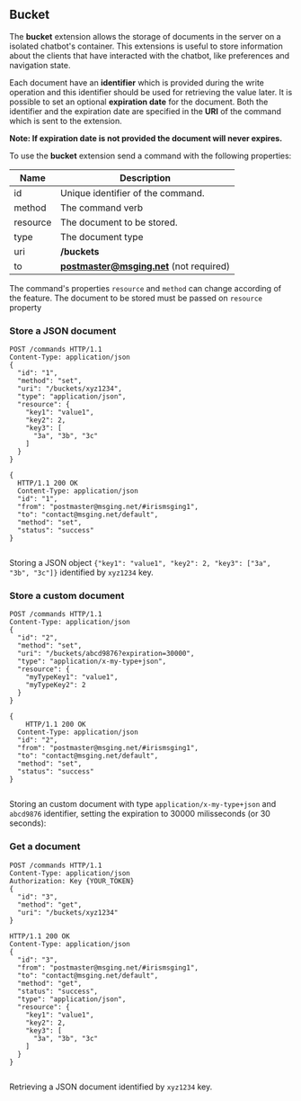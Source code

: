 ## Bucket

The **bucket** extension allows the storage of documents in the server on a isolated chatbot's container. This extensions is useful to store information about the clients that have interacted with the chatbot, like preferences and navigation state.

Each document have an **identifier** which is provided during the write operation and this identifier should be used for retrieving the value later. It is possible to set an optional **expiration date** for the document. Both the identifier and the expiration date are specified in the **URI** of the command which is sent to the extension.

**Note: If expiration date is not provided the document will never expires.**

To use the **bucket** extension send a command with the following properties:

| Name | Description |
|---------------------------------|--------------|
| id    | Unique identifier of the command.   |
| method    | The command verb  |
| resource | The document to be stored. |
| type | The document type |
| uri    | **/buckets**   |
| to     | **postmaster@msging.net** (not required) |

The command's properties `resource` and `method` can change according of the feature.
The document to be stored must be passed on `resource` property

### Store a JSON document

```http
POST /commands HTTP/1.1
Content-Type: application/json
{  
  "id": "1",
  "method": "set",
  "uri": "/buckets/xyz1234",
  "type": "application/json",
  "resource": {  
    "key1": "value1",
    "key2": 2,
    "key3": [  
      "3a", "3b", "3c"
    ]
  }
}
```

```http
{
  HTTP/1.1 200 OK
  Content-Type: application/json
  "id": "1",
  "from": "postmaster@msging.net/#irismsging1",
  "to": "contact@msging.net/default",
  "method": "set",
  "status": "success"
}
```

```csharp
```

Storing a JSON object `{"key1": "value1", "key2": 2, "key3": ["3a", "3b", "3c"]}` identified by `xyz1234` key.

### Store a custom document

```http
POST /commands HTTP/1.1
Content-Type: application/json
{  
  "id": "2",
  "method": "set",
  "uri": "/buckets/abcd9876?expiration=30000",
  "type": "application/x-my-type+json",
  "resource": {  
    "myTypeKey1": "value1",
    "myTypeKey2": 2
  }
}
```

```http
{
    HTTP/1.1 200 OK
  Content-Type: application/json
  "id": "2",
  "from": "postmaster@msging.net/#irismsging1",
  "to": "contact@msging.net/default",
  "method": "set",
  "status": "success"
}
```

```csharp
```

Storing an custom document with type `application/x-my-type+json` and `abcd9876` identifier, setting the expiration to 30000 milisseconds (or 30 seconds):

### Get a document

```http
POST /commands HTTP/1.1
Content-Type: application/json
Authorization: Key {YOUR_TOKEN}
{  
  "id": "3",
  "method": "get",
  "uri": "/buckets/xyz1234"
}
```

```http
HTTP/1.1 200 OK
Content-Type: application/json
{
  "id": "3",
  "from": "postmaster@msging.net/#irismsging1",
  "to": "contact@msging.net/default",
  "method": "get",
  "status": "success",
  "type": "application/json",
  "resource": {  
    "key1": "value1",
    "key2": 2,
    "key3": [  
      "3a", "3b", "3c"
    ]
  }  
}
```

```csharp
```

Retrieving a JSON document identified by `xyz1234` key.